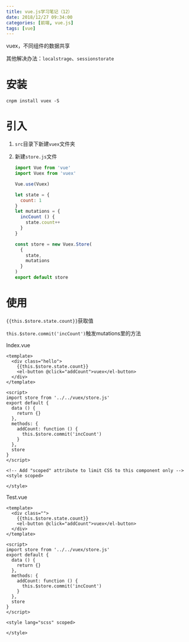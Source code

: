 ```yaml
---
title: vue.js学习笔记（12）
date: 2018/12/27 09:34:00
categories: [前端, vue.js]
tags: [vue]
---
```


vuex，不同组件的数据共享

<!-- more -->

其他解决办法：`localstrage`、`sessionstorate`

# 安装

`cnpm install vuex -S`

# 引入

1. `src`目录下新建`vuex`文件夹

2. 新建`store.js`文件

   ```js
   import Vue from 'vue'
   import Vuex from 'vuex'
   
   Vue.use(Vuex)
   
   let state = {
     count: 1
   }
   let mutations = {
     incCount () {
       state.count++
     }
   }
   
   const store = new Vuex.Store(
     {
       state,
       mutations
     }
   )
   export default store
   
   ```

# 使用

`{{this.$store.state.count}}`获取值

`this.$store.commit('incCount')`触发mutations里的方法

Index.vue

```vue
<template>
  <div class="hello">
    {{this.$store.state.count}}
    <el-button @click="addCount">vuex</el-button>
  </div>
</template>

<script>
import store from '../../vuex/store.js'
export default {
  data () {
    return {}
  },
  methods: {
    addCount: function () {
      this.$store.commit('incCount')
    }
  },
  store
}
</script>

<!-- Add "scoped" attribute to limit CSS to this component only -->
<style scoped>

</style>

```

Test.vue

```vue
<template>
  <div class="">
    {{this.$store.state.count}}
    <el-button @click="addCount">vuex</el-button>
  </div>
</template>

<script>
import store from '../../vuex/store.js'
export default {
  data () {
    return {}
  },
  methods: {
    addCount: function () {
      this.$store.commit('incCount')
    }
  },
  store
}
</script>

<style lang="scss" scoped>

</style>

```

